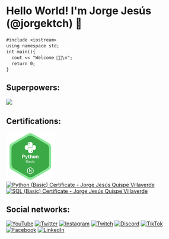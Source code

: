 # Hello World! I'm Jorge Jesús (@jorgektch) 👋
```
#include <iostream>
using namespace std;
int main(){
  cout << "Welcome 🖖🏻\n";
  return 0;
}
```

## Superpowers:
![](https://github-readme-stats.vercel.app/api/top-langs/?username=JorgeKtch&layout=compact)

## Certifications:
<a href="https://www.hackerrank.com/certificates/b3c31da9484e"><img src="https://github.com/jorgektch/jorgektch/blob/main/bagges/hackerrank-python-basic.png" height=130 alt="Python (Basic) Certificate - Jorge Jesús Quispe Villaverde"></a>
<a href="https://www.hackerrank.com/certificates/b3c31da9484e"><img src="https://hrcdn.net/fcore/assets/generated-badges/python_level_3_stars_5_others-048f6058f9.png" height=130 alt="Python (Basic) Certificate - Jorge Jesús Quispe Villaverde"></a>
<a href="https://www.hackerrank.com/certificates/a58d89c7f22e"><img src="https://hrcdn.net/fcore/assets/generated-badges/sql_level_3_stars_5_linkedin-eb9818e321.png" height=130 alt="SQL (Basic) Certificate - Jorge Jesús Quispe Villaverde"></a>

## Social networks:

[![YouTube](https://img.shields.io/badge/YouTube-Jorge_Ktch-FF0000?style=for-the-badge&logo=youtube&logoColor=white&labelColor=101010)](https://youtube.com/@jorgektch)
[![Twitter](https://img.shields.io/badge/Twitter-@JorgeKtch-1DA1F2?style=for-the-badge&logo=twitter&logoColor=white&labelColor=101010)](https://twitter.com/jorgektch)
[![Instagram](https://img.shields.io/badge/Instagram-@JorgeKtch-E4405F?style=for-the-badge&logo=instagram&logoColor=white&labelColor=101010)](https://instagram.com/jorgektch)
[![Twitch](https://img.shields.io/badge/Twitch-JorgeKtch-9146FF?style=for-the-badge&logo=twitch&logoColor=white&labelColor=101010)](https://twitch.tv/jorgektch)
[![Discord](https://img.shields.io/badge/Discord-JorgeKtch-5865F2?style=for-the-badge&logo=discord&logoColor=white&labelColor=101010)](https://discord.gg/bNf9MrN2)
[![TikTok](https://img.shields.io/badge/TikTok-@JorgeKtch-69C9D0?style=for-the-badge&logo=tiktok&logoColor=white&labelColor=101010)](https://tiktok.com/@jorgektch)
[![Facebook](https://img.shields.io/badge/Facebook-@JorgeKtch-1877F2?style=for-the-badge&logo=facebook&logoColor=white&labelColor=101010)](https://facebook.com/jorgektch)
[![LinkedIn](https://img.shields.io/badge/LinkedIn-Jorge_Jesús-0077B5?style=for-the-badge&logo=linkedin&logoColor=white&labelColor=101010)](https://www.linkedin.com/in/jorgejesusquispevillaverde)
